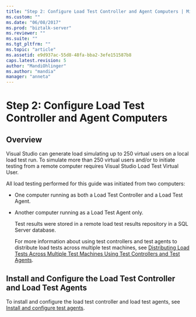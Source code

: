 ```yaml
---
title: "Step 2: Configure Load Test Controller and Agent Computers | Microsoft Docs"
ms.custom: ""
ms.date: "06/08/2017"
ms.prod: "biztalk-server"
ms.reviewer: ""
ms.suite: ""
ms.tgt_pltfrm: ""
ms.topic: "article"
ms.assetid: e9d937ac-55d8-48fa-bba2-3efe151587b8
caps.latest.revision: 5
author: "MandiOhlinger"
ms.author: "mandia"
manager: "anneta"
---
```

# Step 2: Configure Load Test Controller and Agent Computers

## Overview
Visual Studio can generate load simulating up to 250 virtual users on a local load test run. To simulate more than 250 virtual users and/or to initiate testing from a remote computer requires Visual Studio Load Test Virtual User.  
  
 All load testing performed for this guide was initiated from two computers:  
  
- One computer running as both a Load Test Controller and a Load Test Agent.  
  
- Another computer running as a Load Test Agent only.  
  
  Test results were stored in a remote load test results repository in a SQL Server database.  
  
  For more information about using test controllers and test agents to distribute load tests across multiple test machines, see [Distributing Load Tests Across Multiple Test Machines Using Test Controllers and Test Agents](https://msdn.microsoft.com/library/dd728093.aspx).  
  
## Install and Configure the Load Test Controller and Load Test Agents  
 To install and configure the load test controller and load test agents, see [Install and configure test agents](https://docs.microsoft.com/visualstudio/test/lab-management/install-configure-test-agents).
